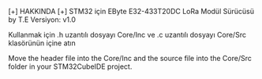 [+] HAKKINDA [+]
STM32 için EByte E32-433T20DC LoRa Modül Sürücüsü by T.E 
Versiyon: v1.0

Kullanmak için .h uzantılı dosyayı Core/Inc ve .c uzantılı dosyayı Core/Src klasörünün içine atın

Move the header file into the Core/Inc and the source file into the Core/Src folder in your STM32CubeIDE project.
